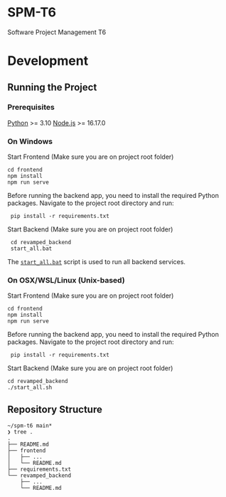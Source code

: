 # SPM-T6
Software Project Management T6

# Development

## Running the Project

### Prerequisites

[Python](https://www.python.org/downloads/) >= 3.10
[Node.js](https://nodejs.org/en/download) >= 16.17.0

### On Windows

Start Frontend (Make sure you are on project root folder)

```shell
cd frontend
npm install
npm run serve
```
Before running the backend app, you need to install the required Python packages. Navigate to the project root directory and run:
```shell
 pip install -r requirements.txt
```

Start Backend (Make sure you are on project root folder)

```shell
 cd revamped_backend
 start_all.bat
```

The [`start_all.bat`](start_all.bat) script is used to run all backend services.

### On OSX/WSL/Linux (Unix-based)

Start Frontend (Make sure you are on project root folder)

```shell
cd frontend
npm install
npm run serve
```
Before running the backend app, you need to install the required Python packages. Navigate to the project root directory and run:

```shell
 pip install -r requirements.txt
```

Start Backend (Make sure you are on project root folder)

```shell
cd revamped_backend
./start_all.sh
```

## Repository Structure

```
~/spm-t6 main*
❯ tree .
.
├── README.md
├── frontend
│   ├── ...
│   └── README.md
├── requirements.txt
└── revamped_backend
    ├── ...
    └── README.md
```